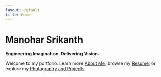 ```yaml
---
layout: default
title: Home
---
```


# Manohar Srikanth

**Engineering Imagination. Delivering Vision.**

Welcome to my portfolio. Learn more [About Me](about.md), browse my [Resume](resume.md), or explore my [Photography and Projects](portfolio.md).
